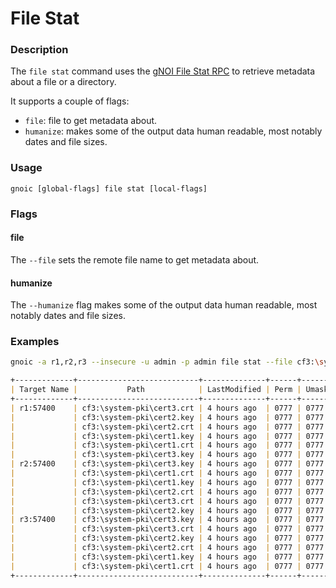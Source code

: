 # File Stat

### Description

The `file stat` command uses the [gNOI File Stat RPC](https://github.com/openconfig/gnoi/blob/master/file/file.proto#L57) to retrieve metadata about a file or a directory.

It supports a couple of flags:

- `file`: file to get metadata about.
- `humanize`: makes some of the output data human readable, most notably dates and file sizes.
  
### Usage

`gnoic [global-flags] file stat [local-flags]`

### Flags

#### file

The `--file` sets the remote file name to get metadata about.

#### humanize

The `--humanize` flag makes some of the output data human readable, most notably dates and file sizes.

### Examples

```bash
gnoic -a r1,r2,r3 --insecure -u admin -p admin file stat --file cf3:\system-pki --humanize
```

```md
+-------------+---------------------------+--------------+------+-------+--------+
| Target Name |           Path            | LastModified | Perm | Umask |  Size  |
+-------------+---------------------------+--------------+------+-------+--------+
| r1:57400    | cf3:\system-pki\cert3.crt | 4 hours ago  | 0777 | 0777  | 980 B  |
|             | cf3:\system-pki\cert2.key | 4 hours ago  | 0777 | 0777  | 1.3 kB |
|             | cf3:\system-pki\cert2.crt | 4 hours ago  | 0777 | 0777  | 977 B  |
|             | cf3:\system-pki\cert1.key | 4 hours ago  | 0777 | 0777  | 1.3 kB |
|             | cf3:\system-pki\cert1.crt | 4 hours ago  | 0777 | 0777  | 977 B  |
|             | cf3:\system-pki\cert3.key | 4 hours ago  | 0777 | 0777  | 1.3 kB |
| r2:57400    | cf3:\system-pki\cert3.key | 4 hours ago  | 0777 | 0777  | 1.3 kB |
|             | cf3:\system-pki\cert1.crt | 4 hours ago  | 0777 | 0777  | 977 B  |
|             | cf3:\system-pki\cert1.key | 4 hours ago  | 0777 | 0777  | 1.3 kB |
|             | cf3:\system-pki\cert2.crt | 4 hours ago  | 0777 | 0777  | 977 B  |
|             | cf3:\system-pki\cert3.crt | 4 hours ago  | 0777 | 0777  | 980 B  |
|             | cf3:\system-pki\cert2.key | 4 hours ago  | 0777 | 0777  | 1.3 kB |
| r3:57400    | cf3:\system-pki\cert3.key | 4 hours ago  | 0777 | 0777  | 1.3 kB |
|             | cf3:\system-pki\cert3.crt | 4 hours ago  | 0777 | 0777  | 981 B  |
|             | cf3:\system-pki\cert2.key | 4 hours ago  | 0777 | 0777  | 1.3 kB |
|             | cf3:\system-pki\cert2.crt | 4 hours ago  | 0777 | 0777  | 977 B  |
|             | cf3:\system-pki\cert1.key | 4 hours ago  | 0777 | 0777  | 1.3 kB |
|             | cf3:\system-pki\cert1.crt | 4 hours ago  | 0777 | 0777  | 977 B  |
+-------------+---------------------------+--------------+------+-------+--------+
```
